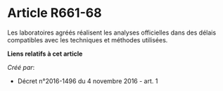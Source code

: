 # Article R661-68

Les laboratoires agréés réalisent les analyses officielles dans des délais compatibles avec les techniques et méthodes
utilisées.

**Liens relatifs à cet article**

_Créé par_:

  - Décret n°2016-1496 du 4 novembre 2016 - art. 1
